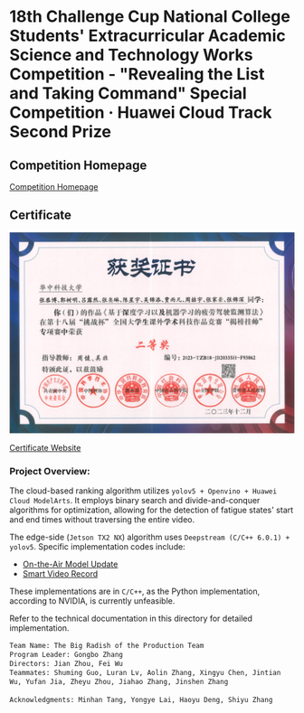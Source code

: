 # 18th Challenge Cup National College Students' Extracurricular Academic Science and Technology Works Competition - "Revealing the List and Taking Command" Special Competition · Huawei Cloud Track Second Prize

## Competition Homepage

[Competition Homepage](https://competition.huaweicloud.com/information/1000041855/introduction)

## Certificate

![Certificate](./Certificate.png)

[Certificate Website](https://www.tiaozhanbei.net/ca/CA959D2C14234439A9FA60E65EF93862/)

### Project Overview:

The cloud-based ranking algorithm utilizes `yolov5 + Openvino + Huawei Cloud ModelArts`. It employs binary search and divide-and-conquer algorithms for optimization, allowing for the detection of fatigue states' start and end times without traversing the entire video.

The edge-side (`Jetson TX2 NX`) algorithm uses `Deepstream (C/C++ 6.0.1) + yolov5`. Specific implementation codes include:

- [On-the-Air Model Update](https://docs.nvidia.com/metropolis/deepstream/6.0.1/dev-guide/text/DS_on_the_fly_model.html)
- [Smart Video Record](https://docs.nvidia.com/metropolis/deepstream/6.0.1/dev-guide/text/DS_Smart_video.html)

These implementations are in `C/C++`, as the Python implementation, according to NVIDIA, is currently unfeasible.

Refer to the technical documentation in this directory for detailed implementation.

```plaintext
Team Name: The Big Radish of the Production Team
Program Leader: Gongbo Zhang
Directors: Jian Zhou, Fei Wu
Teammates: Shuming Guo, Luran Lv, Aolin Zhang, Xingyu Chen, Jintian Wu, Yufan Jia, Zheyu Zhou, Jiahao Zhang, Jinshen Zhang

Acknowledgments: Minhan Tang, Yongye Lai, Haoyu Deng, Shiyu Zhang
```
